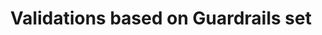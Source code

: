 ---
title: Validations based on Guardrails set
excerpt: ''
deprecated: false
hidden: true
metadata:
  title: ''
  description: ''
  robots: index
next:
  description: ''
---